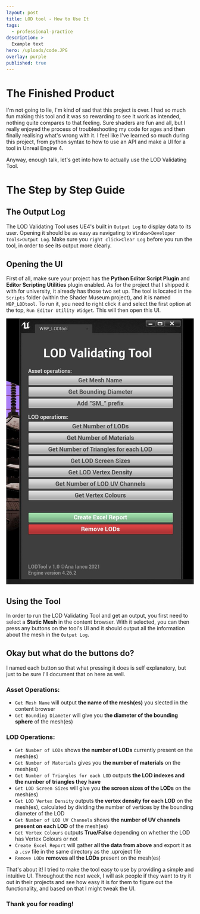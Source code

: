 ```yaml
---
layout: post
title: LOD tool - How to Use It 
tags:
  - professional-practice
description: >
  Example text
hero: /uploads/code.JPG
overlay: purple
published: true
---
```


# The Finished Product

I'm not going to lie, I'm kind of sad that this project is over. I had so much fun making this tool and it was so rewarding to see it work as intended, nothing quite compares to that feeling. Sure shaders are fun and all, but I really enjoyed the process of troubleshooting my code for ages and then finally realising what's wrong with it. I feel like I've learned so much during this project, from python syntax to how to use an API and make a UI for a tool in Unreal Engine 4. 

Anyway, enough talk, let's get into how to actually use the LOD Validating Tool.

# The Step by Step Guide
## The Output Log
The LOD Validating Tool uses UE4's built in `Output Log` to display data to its user. Opening it should be as easy as navigating to `Window>Developer Tools>Output Log`. Make sure you `right click>Clear Log` before you run the tool, in order to see its output more clearly.

## Opening the UI
First of all, make sure your project has the **Python Editor Script Plugin** and **Editor Scripting Utilities** plugin enabled. As for the project that I shipped it with for university, it already has those two set up. The tool is located in the `Scripts` folder (within the Shader Museum project), and it is named `WBP_LODtool`. To run it, you need to right click it and select the first option at the top, `Run Editor Utility Widget`. This will then open this UI. 

![](/uploads/UI2.JPG)

## Using the Tool
In order to run the LOD Validating Tool and get an output, you first need to select a **Static Mesh** in the content browser. With it selected, you can then press any buttons on the tool's UI and it should output all the information about the mesh in the `Output Log`. 

##  Okay but what do the buttons do?
I named each button so that what pressing it does is self explanatory, but just to be sure I'll document that on here as well.
### Asset Operations:
- `Get Mesh Name` will output **the name of the mesh(es)** you slected in the content browser
- `Get Bounding Diameter` will give you **the diameter of the bounding sphere** of the mesh(es)
### LOD Operations:
- `Get Number of LODs` shows **the number of LODs** currently present on the mesh(es)
- `Get Number of Materials` gives you **the number of materials** on the mesh(es)
- `Get Number of Triangles for each LOD` outputs **the LOD indexes and the number of triangles they have**
- `Get LOD Screen Sizes` will give you **the screen sizes of the LODs** on the mesh(es)
- `Get LOD Vertex Density` outputs **the vertex density for each LOD** on the mesh(es), calculated by dividing the number of vertices by the bounding diameter of the LOD
- `Get Number of LOD UV Channels` shows **the number of UV channels present on each LOD** of the mesh(es)
- `Get Vertex Colours` outputs **True/False** depending on whether the LOD has Vertex Colours or not
- `Create Excel Report` will gather **all the data from above** and export it as a `.csv` file in the same directory as the .uproject file
- `Remove LODs` **removes all the LODs** present on the mesh(es)

That's about it! I tried to make the tool easy to use by providing a simple and intuitive UI. Throughout the next week, I will ask people if they want to try it out in their projects and see how easy it is for them to figure out the functionality, and based on that I might tweak the UI. 

### Thank you for reading!
